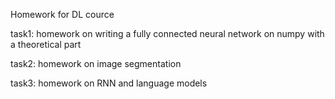 Homework for DL cource

task1: homework on writing a fully connected neural network on numpy with a theoretical part

task2: homework on image segmentation

task3: homework on RNN and language models
